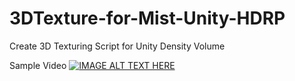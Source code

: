 # 3DTexture-for-Mist-Unity-HDRP
Create 3D Texturing Script for Unity Density Volume

Sample Video
[![IMAGE ALT TEXT HERE](https://img.youtube.com/vi/GSiLsQ_85qY/0.jpg)](https://www.youtube.com/watch?v=GSiLsQ_85qY)
